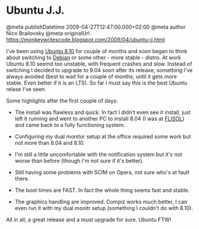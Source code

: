# Ubuntu J.J.

@meta publishDatetime 2009-04-27T12:47:00.000+02:00
@meta author Nico Brailovsky
@meta originalUrl https://monkeywritescode.blogspot.com/2009/04/ubuntu-jj.html

I've been using [Ubuntu 8.10](http://ubuntu.com) for couple of months and soon began to think about switching to [Debian](http://debian.org) or some other - more stable - distro. At work Ubuntu 8.10 seemd too unstable, with frequent crashes and slow. Instead of switching I decided to upgrade to 9.04 soon after its release, something I've always avoided (best to wait for a couple of months, until it gets more stable. Even better if it is an LTS). So far I must say this is the best Ubuntu relase I've seen.

Some highlights after the first couple of days:

* The install was flawless and quick. In fact I didn't even see it install, just left it running and went to another PC to install 8.04 (I was at [FLISOL](/blog_md/2009/0416_FLISOL.md)) and came back to a fully functioning system.

* Configuring my dual monitor setup at the office required some work but not more than 8.04 and 8.10.

* I'm still a little uncomfortable with the notification system but it's not worse than before (though I'm not sure if it's better).

* Still having some problems with SCIM on Opera, not sure who's at fault there.

* The boot times are FAST. In fact the whole thing seems fast and stable.

* The graphics handling are improved. Compiz works much better, I can even run it with my dual monitr setup (something I couldn't do with 8.10).

All in all, a great release and a must upgrade for sure. Ubuntu FTW!

